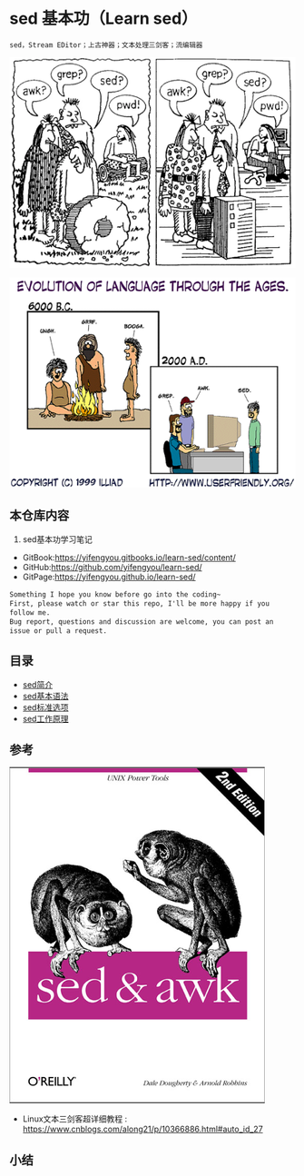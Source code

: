 # sed 基本功（Learn sed）

```
sed，Stream EDitor；上古神器；文本处理三剑客；流编辑器
```

![20190921_132228_92](image/20190921_132228_92.png)

![20190921_132958_10](image/20190921_132958_10.png)

## 本仓库内容

1. sed基本功学习笔记

* GitBook:<https://yifengyou.gitbooks.io/learn-sed/content/>
* GitHub:<https://github.com/yifengyou/learn-sed/>
* GitPage:<https://yifengyou.github.io/learn-sed/>

```
Something I hope you know before go into the coding~
First, please watch or star this repo, I'll be more happy if you follow me.
Bug report, questions and discussion are welcome, you can post an issue or pull a request.
```



## 目录

* [sed简介](docs/sed简介.md)
* [sed基本语法](docs/sed基本语法.md)
* [sed标准选项](docs/sed标准选项.md)
* [sed工作原理](docs/sed工作原理.md)




## 参考

![20190921_131922_70](image/20190921_131922_70.png)

* Linux文本三剑客超详细教程 : <https://www.cnblogs.com/along21/p/10366886.html#auto_id_27>

## 小结
